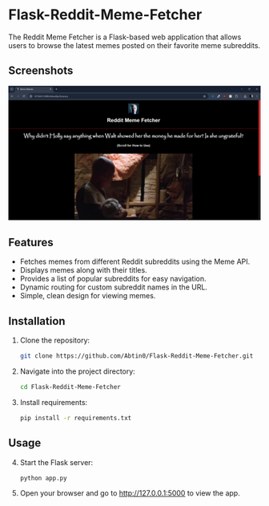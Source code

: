 # Flask-Reddit-Meme-Fetcher
The Reddit Meme Fetcher is a Flask-based web application that allows users to browse the latest memes posted on their favorite meme subreddits. 



## Screenshots

![App Screenshot](https://raw.githubusercontent.com/Abtin0/Flask-Reddit-Meme-Fetcher/refs/heads/master/screenshots/meme_fetcher.png)


## Features

- Fetches memes from different Reddit subreddits using the Meme API.
- Displays memes along with their titles.
- Provides a list of popular subreddits for easy navigation.
- Dynamic routing for custom subreddit names in the URL.
- Simple, clean design for viewing memes.

## Installation

1. Clone the repository:
   ```bash
   git clone https://github.com/Abtin0/Flask-Reddit-Meme-Fetcher.git

2. Navigate into the project directory:
    ```bash
    cd Flask-Reddit-Meme-Fetcher

3. Install requirements:
    ```bash
   pip install -r requirements.txt


## Usage

4. Start the Flask server:
    ```bash
    python app.py

5. Open your browser and go to http://127.0.0.1:5000 to view the app.


